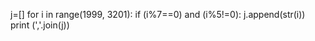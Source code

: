 j=[]
for i in range(1999, 3201):
	    if (i%7==0) and (i%5!=0):
	           j.append(str(i))
	           print (','.join(j))
             
